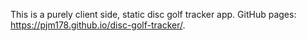 This is a purely client side, static disc golf tracker app. GitHub pages: https://pjm178.github.io/disc-golf-tracker/.